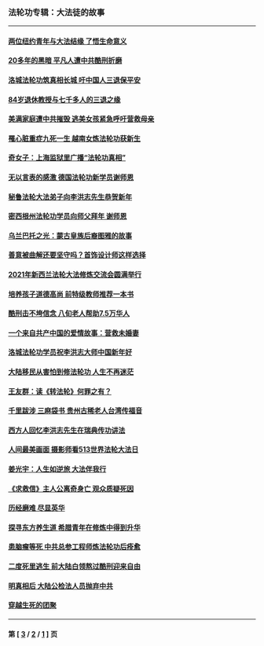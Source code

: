 ### 法轮功专辑：大法徒的故事
---
#### [两位纽约青年与大法结缘 了悟生命意义](../../pages/nf1147481/n14002785.md?07090430) 
#### [20多年的黑暗 平凡人遭中共酷刑折磨](../../pages/nf1147481/n13997976.md?07090430) 
#### [洛城法轮功筑真相长城 吁中国人三退保平安](../../pages/nf1147481/n13892471.md?07090430) 
#### [84岁退休教授与七千多人的三退之缘](../../pages/nf1147481/n13796650.md?07090430) 
#### [美满家庭遭中共摧毁 逃美女孩紧急呼吁营救母亲](../../pages/nf1147481/n13792859.md?07090430) 
#### [罹心脏重症九死一生 越南女炼法轮功获新生](../../pages/nf1147481/n13732766.md?07090430) 
#### [奇女子：上海监狱里广播“法轮功真相”](../../pages/nf1147481/n13726443.md?07090430) 
#### [无以言表的感激 德国法轮功新学员谢师恩](../../pages/nf1147481/n13543790.md?07090430) 
#### [秘鲁法轮大法弟子向李洪志先生恭贺新年](../../pages/nf1147481/n13540182.md?07090430) 
#### [密西根州法轮功学员向师父拜年 谢师恩](../../pages/nf1147481/n13538183.md?07090430) 
#### [乌兰巴托之光：蒙古皇族后裔图雅的故事](../../pages/nf1147481/n13155759.md?07090430) 
#### [善意被曲解还要坚守吗？首饰设计师这样选择](../../pages/nf1147481/n13077575.md?07090430) 
#### [2021年新西兰法轮大法修炼交流会圆满举行](../../pages/nf1147481/n13033149.md?07090430) 
#### [培养孩子道德高尚 前特级教师推荐一本书](../../pages/nf1147481/n12938640.md?07090430) 
#### [酷刑击不垮信念 八旬老人帮助7.5万华人](../../pages/nf1147481/n12880712.md?07090430) 
#### [一个来自共产中国的爱情故事：营救未婚妻](../../pages/nf1147481/n12778386.md?07090430) 
#### [洛城法轮功学员祝李洪志大师中国新年好](../../pages/nf1147481/n12724685.md?07090430) 
#### [大陆移民从害怕到修法轮功 人生不再迷茫](../../pages/nf1147481/n12414325.md?07090430) 
#### [王友群：读《转法轮》何罪之有？](../../pages/nf1147481/n12408647.md?07090430) 
#### [千里跋涉 三麻袋书 贵州古稀老人台湾传福音](../../pages/nf1147481/n12198750.md?07090430) 
#### [西方人回忆李洪志先生在瑞典传功讲法](../../pages/nf1147481/n12099607.md?07090430) 
#### [人间最美画面 摄影师看513世界法轮大法日](../../pages/nf1147481/n12094118.md?07090430) 
#### [姜光宇：人生如逆旅 大法伴我行](../../pages/nf1147481/n12088664.md?07090430) 
#### [《求救信》主人公离奇身亡 观众质疑死因](../../pages/nf1147481/n11845215.md?07090430) 
#### [历经磨难 尽显英华](../../pages/nf1147481/n11723297.md?07090430) 
#### [探寻东方养生道 希腊青年在修炼中得到升华](../../pages/nf1147481/n11494502.md?07090430) 
#### [患脑瘤等死 中共总参工程师炼法轮功后痊愈](../../pages/nf1147481/n11466682.md?07090430) 
#### [二度死里逃生 前大陆白领熬过酷刑迎来自由](../../pages/nf1147481/n11368594.md?07090430) 
#### [明真相后 大陆公检法人员抛弃中共](../../pages/nf1147481/n11358618.md?07090430) 
#### [穿越生死的团聚](../../pages/nf1147481/n11258922.md?07090430) 

---
#### 第 [ [3](./3.md?07090430) / [2](./2.md?07090430) / [1](./1.md?07090430) ] 页
